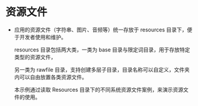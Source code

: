 # 资源文件<a name="ZH-CN_TOPIC_0000001080120078"></a>

-   应用的资源文件（字符串、图片、音频等）统一存放于 resources 目录下，便于开发者使用和维护。

    resources 目录包括两大类，一类为 base 目录与限定词目录，用于存放特定类型的资源文件，

    另一类为 rawfile 目录，支持创建多层子目录，目录名称可以自定义，文件夹内可以自由放置各类资源文件。

    本示例通过读取 Resources 目录下的不同系统资源文件案例，来演示资源文件的使用。
